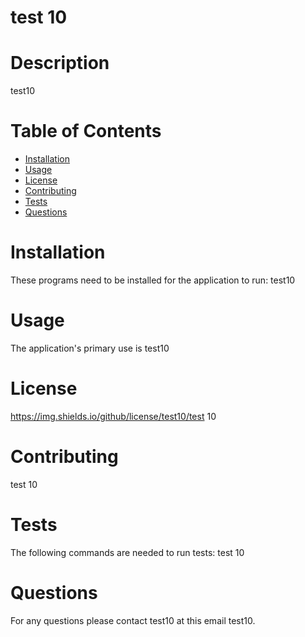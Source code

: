 
  
  # test 10
  
  # Description  
  test10

  # Table of Contents
  * [Installation](#installation)
  * [Usage](#usage)
  * [License](#license)
  * [Contributing](#contributing)
  * [Tests](#tests)
  * [Questions](#questions)

  # Installation
  These programs need to be installed for the application to run: 
  test10

  # Usage
  The application's primary use is 
  test10

  # License
  https://img.shields.io/github/license/test10/test 10


  # Contributing  
  test 10

  # Tests
  The following commands are needed to run tests: 
  test 10

  # Questions
  For any questions please contact test10 at this email test10.

